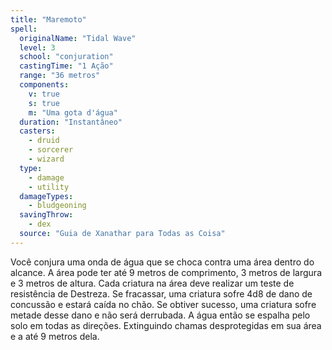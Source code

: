 ```yaml
---
title: "Maremoto"
spell:
  originalName: "Tidal Wave"
  level: 3
  school: "conjuration"
  castingTime: "1 Ação"
  range: "36 metros"
  components:
    v: true
    s: true
    m: "Uma gota d'água"
  duration: "Instantâneo"
  casters:
    - druid
    - sorcerer
    - wizard
  type:
    - damage
    - utility
  damageTypes:
    - bludgeoning
  savingThrow:
    - dex
  source: "Guia de Xanathar para Todas as Coisa"
---
```


Você conjura uma onda de água que se choca contra uma área dentro do alcance. A área pode ter até 9 metros de comprimento, 3 metros de largura e 3 metros de altura. Cada criatura na área deve realizar um teste de resistência de Destreza. Se fracassar, uma criatura sofre 4d8 de dano de concussão e estará caída no chão. Se obtiver sucesso, uma criatura sofre metade desse dano e não será derrubada. A água então se espalha pelo solo em todas as direções. Extinguindo chamas desprotegidas em sua área e a até 9 metros dela.
